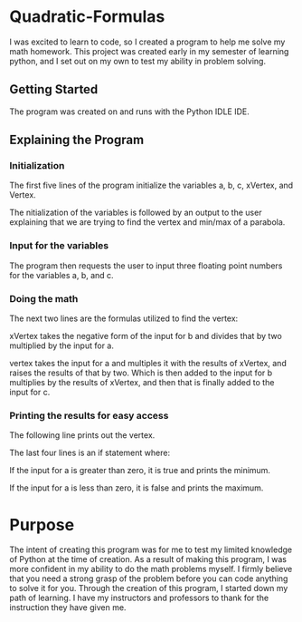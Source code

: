 # Quadratic-Formulas
I was excited to learn to code, so I created a program to help me solve my math homework.
This project was created early in my semester of learning python, and I set out on my own to test my ability in problem solving.

## Getting Started
The program was created on and runs with the Python IDLE IDE.

## Explaining the Program

### Initialization
The first five lines of the program initialize the variables a, b, c, xVertex, and Vertex.

The nitialization of the variables is followed by an output to the user explaining that we are trying to find the vertex and min/max of a parabola.

### Input for the variables
The program then requests the user to input three floating point numbers for the variables a, b, and c.

### Doing the math
The next two lines are the formulas utilized to find the vertex:

xVertex takes the negative form of the input for b and divides that by two multiplied by the input for a.

vertex takes the input for a and multiples it with the results of xVertex, and raises the results of that by two. Which is then added to the input for b multiplies by the results of xVertex, and then that is finally added to the input for c.

### Printing the results for easy access
The following line prints out the vertex.

The last four lines is an if statement where:

If the input for a is greater than zero, it is true and prints the minimum.

If the input for a is less than zero, it is false and prints the maximum.

# Purpose
The intent of creating this program was for me to test my limited knowledge of Python at the time of creation. As a result of making this program, I was more confident in my ability to do the math problems myself. I firmly believe that you need a strong grasp of the problem before you can code anything to solve it for you. Through the creation of this program, I started down my path of learning. I have my instructors and professors to thank for the instruction they have given me. 
